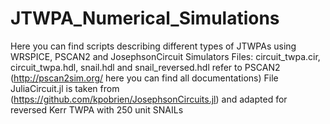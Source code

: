 # JTWPA_Numerical_Simulations
Here you can find scripts describing different types of JTWPAs using WRSPICE, PSCAN2 and JosephsonCircuit Simulators
Files: circuit_twpa.cir, circuit_twpa.hdl, snail.hdl and snail_reversed.hdl refer to PSCAN2 (http://pscan2sim.org/ here you can find all documentations)
File JuliaCircuit.jl is taken from (https://github.com/kpobrien/JosephsonCircuits.jl) and adapted for reversed Kerr TWPA with 250 unit SNAILs
